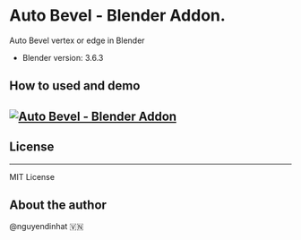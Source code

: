 # Auto Bevel - Blender Addon.
Auto Bevel vertex or edge in Blender
- Blender version: 3.6.3

## How to used and demo
[![Auto Bevel - Blender Addon](http://img.youtube.com/vi/IxsGglrrjEQ/0.jpg)](http://www.youtube.com/watch?v=IxsGglrrjEQ "Auto Bevel - Blender Addon")
---
## License 
---
MIT License

## About the author
@nguyendinhat 🇻🇳
